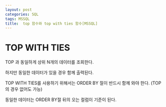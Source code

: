 ```yaml
---
layout: post
categories: SQL
tags: MSSQL
title:  top 함수와 top with ties 함수[MSSQL]
---
```

# TOP WITH TIES
TOP 과 동일하게 상위 N개의 데이터를 조회한다.

하지만 동일한 데이터가 있을 경우 함께 출력된다. 

 

TOP WITH TIES를 사용하기 위해서는 ORDER BY 절이 반드시 함께 와야 한다. (TOP의 경우 없어도 가능)

동일한 데이터는 ORDER BY절 뒤의 오는 컬럼이 기준이 된다.

